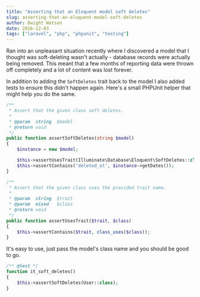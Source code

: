 ```yaml
---
title: "Asserting that an Eloquent model soft deletes"
slug: asserting-that-an-eloquent-model-soft-deletes
author: Dwight Watson
date: 2016-12-03
tags: ["laravel", "php", "phpunit", "testing"]
---
```


Ran into an unpleasant situation recently where I discovered a model that I thought was soft-deleting wasn't actually - database records were actually being removed. This meant that a few months of reporting data were thrown off completely and a lot of content was lost forever.

In addition to adding the `SoftDeletes` trait back to the model I also added tests to ensure this didn't happen again. Here's a small PHPUnit helper that might help you do the same.

```php
/**
 * Assert that the given class soft deletes.
 *
 * @param  string  $model
 * @return void
 */
public function assertSoftDeletes(string $model)
{
    $instance = new $model;

    $this->assertUsesTrait(Illuminate\Database\Eloquent\SoftDeletes::class, $instance);
    $this->assertContains('deleted_at', $instance->getDates());
}

/**
 * Assert that the given class uses the provided trait name.
 *
 * @param  string  $trait
 * @param  mixed   $class
 * @return void
 */
public function assertUsesTrait($trait, $class)
{
    $this->assertContains($trait, class_uses($class));
}
```

It's easy to use, just pass the model's class name and you should be good to go.

```php
/** @test */
function it_soft_deletes()
{
    $this->assertSoftDeletes(User::class);
}
```
